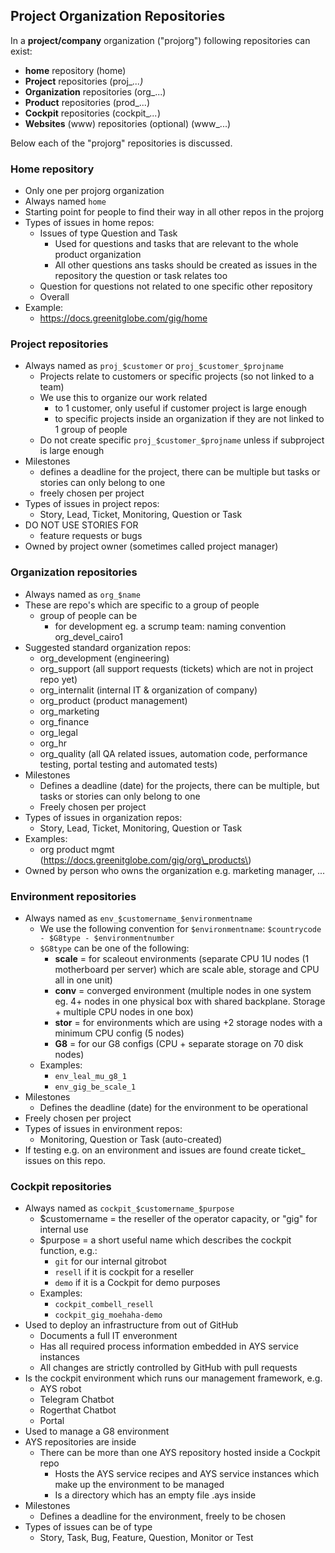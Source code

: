## Project Organization Repositories

In a **project/company** organization \("projorg"\) following repositories can exist:

* **home** repository \(home\)
* **Project** repositories \(proj\__...\)_
* **Organization** repositories \(org\_...\)
* **Product** repositories \(prod\_...\)
* **Cockpit** repositories \(cockpit\__..._\)
* **Websites** \(www\) repositories \(optional\) \(www\_...\)

Below each of the "projorg" repositories is discussed.

### Home repository

* Only one per projorg organization
* Always named `home`
* Starting point for people to find their way in all other repos in the projorg
* Types of issues in home repos:
  * Issues of type Question and Task
    * Used for questions and tasks that are relevant to the whole product organization
    * All other questions ans tasks should be created as issues in the repository the question or task relates too
  * Question for questions not related to one specific other repository
  * Overall 
* Example:
  * https://docs.greenitglobe.com/gig/home

### Project repositories

* Always named as `proj_$customer` or `proj_$customer_$projname`
  * Projects relate to customers or specific projects \(so not linked to a team\)
  * We use this to organize our work related
    * to 1 customer, only useful if customer project is large enough
    * to specific projects inside an organization if they are not linked to 1 group of people
  * Do not create specific `proj_$customer_$projname` unless if subproject is large enough
* Milestones
  * defines a deadline for the project, there can be multiple but tasks or stories can only belong to one
  * freely chosen per project
* Types of issues in project repos:
  * Story, Lead, Ticket, Monitoring, Question or Task
* DO NOT USE STORIES FOR
  * feature requests or bugs
* Owned by project owner \(sometimes called project manager\)

### Organization repositories

* Always named as `org_$name`
* These are repo's which are specific to a group of people
  * group of people can be
    * for development eg. a scrump team: naming convention org\_devel\_cairo1
* Suggested standard organization repos:
  * org\_development \(engineering\)
  * org\_support \(all support requests \(tickets\) which are not in project repo yet\)
  * org\_internalit \(internal IT & organization of company\)
  * org\_product \(product management\)
  * org\_marketing
  * org\_finance
  * org\_legal
  * org\_hr
  * org\_quality \(all QA related issues, automation code, performance testing, portal testing and automated tests\)
* Milestones
  * Defines a deadline \(date\) for the projects, there can be multiple, but tasks or stories can only belong to one
  * Freely chosen per project
* Types of issues in organization repos:
  * Story, Lead, Ticket, Monitoring, Question or Task
* Examples:
  * org product mgmt \(https://docs.greenitglobe.com/gig/org\_products\)
* Owned by person who owns the organization e.g. marketing manager, ...

### Environment repositories

* Always named as `env_$customername_$environmentname`
  * We use the following convention for `$environmentname`: `$countrycode - $G8type - $environmentnumber`
  * `$G8type` can be one of the following:
    * **scale** = for scaleout environments \(separate CPU 1U nodes \(1 motherboard per server\) which are scale able, storage and CPU all in one unit\)
    * **conv** = converged environment \(multiple nodes in one system eg. 4+ nodes in one physical box with shared backplane. Storage + multiple CPU nodes in one box\)
    * **stor** = for environments which are using +2 storage nodes with a minimum CPU config \(5 nodes\)
    * **G8** = for our G8 configs \(CPU + separate storage on 70 disk nodes\)
  * Examples:
    * `env_leal_mu_g8_1`
    * `env_gig_be_scale_1`
* Milestones
  * Defines the deadline \(date\) for the environment to be operational
* Freely chosen per project
* Types of issues in environment repos:
  * Monitoring, Question or Task \(auto-created\)
* If testing e.g. on an environment and issues are found create ticket\_ issues on this repo.

### Cockpit repositories

* Always named as `cockpit_$customername_$purpose`
  * $customername = the reseller of the operator capacity, or "gig" for internal use
  * $purpose = a short useful name which describes the cockpit function, e.g.:
    * `git` for our internal gitrobot
    * `resell` if it is cockpit for a reseller
    * `demo` if it is a Cockpit for demo purposes
  * Examples:
    * `cockpit_combell_resell`
    * `cockpit_gig_moehaha-demo`
* Used to deploy an infrastructure from out of GitHub
  * Documents a full IT enveronment
  * Has all required process information embedded in AYS service instances
  * All changes are strictly controlled by GitHub with pull requests
* Is the cockpit environment which runs our management framework, e.g.
  * AYS robot
  * Telegram Chatbot
  * Rogerthat Chatbot
  * Portal
* Used to manage a G8 environment
* AYS repositories are inside
  * There can be more than one AYS repository hosted inside a Cockpit repo
    * Hosts the AYS service recipes and AYS service instances which make up the environment to be managed
    * Is a directory which has an empty file .ays inside
* Milestones
  * Defines a deadline for the environment, freely to be chosen
* Types of issues can be of type
  * Story, Task, Bug, Feature, Question, Monitor or Test



